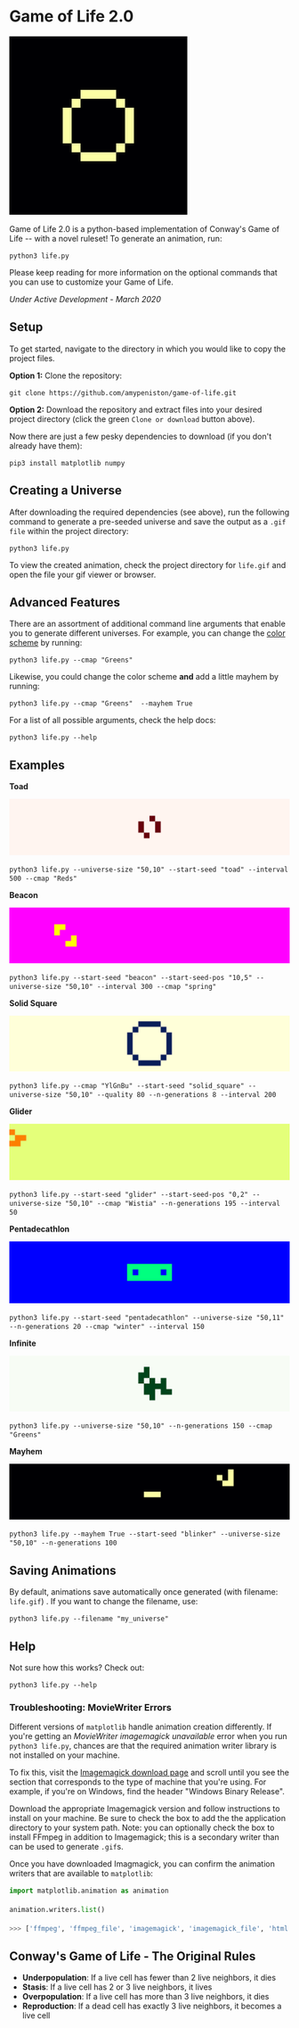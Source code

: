 # Game of Life 2.0

![Game of Life 2.0 Icon](https://raw.githubusercontent.com/amypeniston/game-of-life/master/assets/icon.gif)

Game of Life 2.0 is a python-based implementation of Conway's Game of Life -- with a novel ruleset! To generate an animation, run:


```
python3 life.py
```

Please keep reading for more information on the optional commands that you can use to customize your Game of Life.


*Under Active Development - March 2020*
  

## Setup
  

To get started, navigate to the directory in which you would like to copy the project files.

  
**Option 1:** Clone the repository:

```
git clone https://github.com/amypeniston/game-of-life.git
```

**Option 2:** Download the repository and extract files into your desired project directory (click the green `Clone or download` button above).


Now there are just a few pesky dependencies to download (if you don't already have them):


```
pip3 install matplotlib numpy
```

  
## Creating a Universe


After downloading the required dependencies (see above), run the following command to generate a pre-seeded universe and save the output as a `.gif file` within the project directory:


```
python3 life.py
```


To view the created animation, check the project directory for `life.gif` and open the file your gif viewer or browser.


## Advanced Features


There are an assortment of additional command line arguments that enable you to generate different universes. For example, you can change the [color scheme](https://matplotlib.org/3.1.0/gallery/color/colormap_reference.html?highlight=colormap) by running:

  
```
python3 life.py --cmap "Greens"
```


Likewise, you could change the color scheme **and** add a little mayhem by running:


```
python3 life.py --cmap "Greens"  --mayhem True
```


For a list of all possible arguments, check the help docs:


```
python3 life.py --help
```

## Examples

**Toad**

![Toad](https://raw.githubusercontent.com/amypeniston/game-of-life/master/assets/toad.gif)

```
python3 life.py --universe-size "50,10" --start-seed "toad" --interval 500 --cmap "Reds"
```

**Beacon**

![Beacon](https://raw.githubusercontent.com/amypeniston/game-of-life/master/assets/beacon.gif)

```
python3 life.py --start-seed "beacon" --start-seed-pos "10,5" --universe-size "50,10" --interval 300 --cmap "spring"
```

**Solid Square**

![Solid Square](https://raw.githubusercontent.com/amypeniston/game-of-life/master/assets/solid_square.gif)

```
python3 life.py --cmap "YlGnBu" --start-seed "solid_square" --universe-size "50,10" --quality 80 --n-generations 8 --interval 200
```

**Glider**

![Glider](https://raw.githubusercontent.com/amypeniston/game-of-life/master/assets/glider.gif)

```
python3 life.py --start-seed "glider" --start-seed-pos "0,2" --universe-size "50,10" --cmap "Wistia" --n-generations 195 --interval 50
```

**Pentadecathlon**

![Pentadecathlon](https://raw.githubusercontent.com/amypeniston/game-of-life/master/assets/pentadecathlon.gif)

```
python3 life.py --start-seed "pentadecathlon" --universe-size "50,11" --n-generations 20 --cmap "winter" --interval 150
```

**Infinite**

![Infinite](https://raw.githubusercontent.com/amypeniston/game-of-life/master/assets/infinite.gif)

```
python3 life.py --universe-size "50,10" --n-generations 150 --cmap "Greens"
```

**Mayhem**

![Mayhem](https://raw.githubusercontent.com/amypeniston/game-of-life/master/assets/mayhem.gif)

```
python3 life.py --mayhem True --start-seed "blinker" --universe-size "50,10" --n-generations 100
```

## Saving Animations


By default, animations save automatically once generated (with filename: `life.gif`) . If you want to change the filename, use:


```
python3 life.py --filename "my_universe"
```

## Help

Not sure how this works? Check out:

```
python3 life.py --help
```

### Troubleshooting: MovieWriter Errors


Different versions of `matplotlib` handle animation creation differently. If you're getting an *MovieWriter imagemagick unavailable* error when you run `python3 life.py`, chances are that the required animation writer library is not installed on your machine.


To fix this, visit the [Imagemagick download page](https://imagemagick.org/script/download.php) and scroll until you see the section that corresponds to the type of machine that you're using. For example, if you're on Windows, find the header "Windows Binary Release".


Download the appropriate Imagemagick version and follow instructions to install on your machine. Be sure to check the box to add the the application directory to your system path. Note: you can optionally check the box to install FFmpeg in addition to Imagemagick; this is a secondary writer than can be used to generate `.gif`s.


Once you have downloaded Imagmagick, you can confirm the animation writers that are available to `matplotlib`:


```python
import matplotlib.animation as animation

animation.writers.list()

>>> ['ffmpeg', 'ffmpeg_file', 'imagemagick', 'imagemagick_file', 'html'] # For example
```

## Conway's Game of Life - The Original Rules

* **Underpopulation**: If a live cell has fewer than 2 live neighbors, it dies
* **Stasis**: If a live cell has 2 or 3 live neighbors, it lives
* **Overpopulation**: If a live cell has more than 3 live neighbors, it dies
* **Reproduction**: If a dead cell has exactly 3 live neighbors, it becomes a live cell
